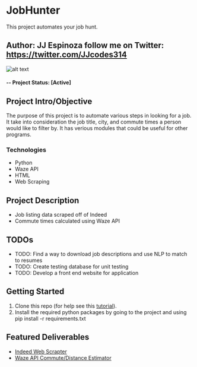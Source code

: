 # JobHunter
This project automates your job hunt.
## Author: JJ Espinoza follow me on Twitter: https://twitter.com/JJcodes314

![alt text](https://github.com/espin086/JobHunter/blob/master/folder_structure.png)

#### -- Project Status: [Active]

## Project Intro/Objective
The purpose of this project is to automate various steps in looking for a job. It take into consideration the job title, city, and commute times a person would like to filter by. It has verious modules that could be useful for other programs. 


### Technologies
* Python
* Waze API
* HTML
* Web Scraping

## Project Description
* Job listing data scraped off of Indeed
* Commute times calculated using Waze API

## TODOs

- TODO: Find a way to download job descriptions and use NLP to match to resumes
- TODO: Create testing database for unit testing
- TODO: Develop a front end website for application 

## Getting Started

1. Clone this repo (for help see this [tutorial](https://help.github.com/articles/cloning-a-repository/)).
2. Install the required python packages by going to the project and using pip install -r requirements.txt


## Featured Deliverables
* [Indeed Web Scrapter](link)
* [Waze API Commute/Distance Estimator](https://github.com/espin086/JobHunter/tree/master/JobHunter/waze)


